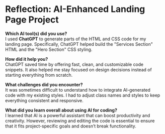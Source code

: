 # Reflection: AI-Enhanced Landing Page Project

**Which AI tool(s) did you use?**  
I used **ChatGPT** to generate parts of the HTML and CSS code for my landing page. Specifically, ChatGPT helped build the "Services Section" HTML and the "Hero Section" CSS styling.

**How did it help you?**  
ChatGPT saved time by offering fast, clean, and customizable code snippets. It also helped me stay focused on design decisions instead of starting everything from scratch.

**What challenges did you encounter?**  
It was sometimes difficult to understand how to integrate AI-generated code with my existing styles. I had to adjust class names and styles to keep everything consistent and responsive.

**What did you learn overall about using AI for coding?**  
I learned that AI is a powerful assistant that can boost productivity and creativity. However, reviewing and editing the code is essential to ensure that it fits project-specific goals and doesn’t break functionality.
